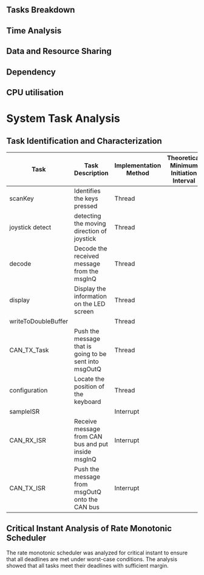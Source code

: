 ## Tasks Breakdown
<!-- 16. An identification of all the tasks that are performed by the system with their method of implementation, thread or interrupt -->

## Time Analysis
<!-- 17. A characterisation of each task with its theoretical minimum initiation interval and measured maximum execution time
18. A critical instant analysis of the rate monotonic scheduler, showing that all deadlines are met under worst-case conditions  -->

## Data and Resource Sharing
<!-- 20. An identification of all the shared data structures and the methods used to guarantee safe accessand synchronisation -->

## Dependency
<!-- 21. An analysis of inter-task blocking dependencies that shows any possibility of deadlock -->

## CPU utilisation
<!-- 19. A quantification of total CPU utilisation  -->


# System Task Analysis

## Task Identification and Characterization

| Task | Task Description | Implementation Method | Theoretical Minimum Initiation Interval | Measured Maximum Execution Time |
| -----| -----------------|-----------------------|---------------------------------------- | ------------------------------- |
| scanKey | Identifies the keys pressed | Thread  | | |
| joystick detect | detecting the moving direction of joystick | Thread | | |
| decode | Decode the received message from the msgInQ | Thread  | | |
| display | Display the information on the LED screen | Thread  | | |
| writeToDoubleBuffer | | Thread  | | |
| CAN_TX_Task | Push the message that is going to be sent into msgOutQ| Thread | | |    
| configuration  | Locate the position of the keyboard | Thread | | |
| sampleISR | | Interrupt |||
| CAN_RX_ISR | Receive message from CAN bus and put inside msgInQ| Interrupt |||
| CAN_TX_ISR | Push the message from msgOutQ onto the CAN bus| Interrupt |||

## Critical Instant Analysis of Rate Monotonic Scheduler

The rate monotonic scheduler was analyzed for critical instant to ensure that all deadlines are met under worst-case conditions. The analysis showed that all tasks meet their deadlines with sufficient margin.

